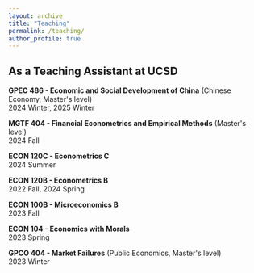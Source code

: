 ```yaml
---
layout: archive
title: "Teaching"
permalink: /teaching/
author_profile: true
---
```


## As a Teaching Assistant at UCSD
**GPEC 486 - Economic and Social Development of China** (Chinese Economy, Master's level) \
2024 Winter, 2025 Winter

**MGTF 404 - Financial Econometrics and Empirical Methods** (Master's level) \
2024 Fall

**ECON 120C - Econometrics C** \
2024 Summer

**ECON 120B - Econometrics B** \
2022 Fall, 2024 Spring

**ECON 100B - Microeconomics B** \
2023 Fall

**ECON 104 - Economics with Morals** \
2023 Spring

**GPCO 404 - Market Failures** (Public Economics, Master's level) \
2023 Winter
